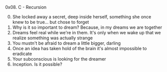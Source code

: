 0x08. C - Recursion

0. She locked away a secret, deep inside herself, something she once knew to be true... but chose to forget 
1. Why is it so important to dream? Because, in my dreams we are together 
2. Dreams feel real while we're in them. It's only when we wake up that we realize something was actually strange 
3. You mustn't be afraid to dream a little bigger, darling 
4. Once an idea has taken hold of the brain it's almost impossible to eradicate 
5. Your subconscious is looking for the dreamer
6. Inception. Is it possible? 

